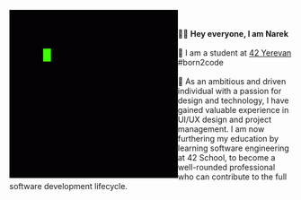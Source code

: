 <picture> <img align="left" src="https://github.com/natamazy/natamazy/blob/main/Code%20Coding%20GIF%20-%20Code%20Coding%20Programming%20-%20Discover%20%26%20Share%20GIFs.gif" width = 300px></picture>
</br></br>
👨‍💻 <b>Hey everyone, I am Narek</b></br></br>
🏫 I am a student at [42 Yerevan](https://42yerevan.am/) #born2code</br></br>
🚀 As an ambitious and driven individual with a passion for design and technology, I have gained valuable experience in UI/UX design and project management. I am now furthering my education by learning software engineering at 42 School, to become a well-rounded professional who can contribute to the full software development lifecycle.
